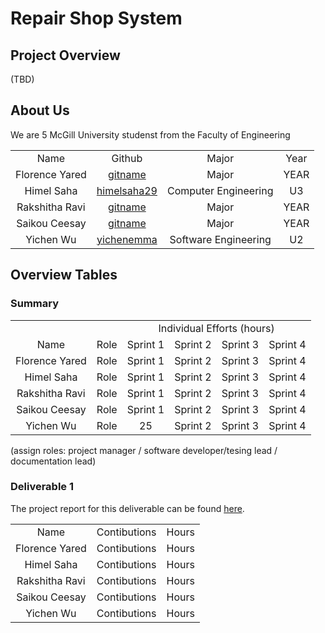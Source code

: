 # Repair Shop System

## Project Overview
(TBD)
## About Us
We are 5 McGill University studenst from the Faculty of Engineering
<table>
    <tr>
    <td align="center">Name</td>
    <td align="center">Github</td>
    <td align="center">Major</td>
    <td align="center">Year</td>
  </tr>
   </tr>
   <tr>
    <td align="center">Florence Yared</td>
     <td align="center"><a href='gitlink'>gitname</a></td>
    <td align="center">Major</td>
    <td align="center">YEAR</td>
  </tr>
  <tr>
    <td align="center">Himel Saha</td>
     <td align="center"><a href='https://github.com/himelsaha29'>himelsaha29</a></td>
    <td align="center">Computer Engineering</td>
    <td align="center">U3</td>
  </tr>
 <tr>
    <td align="center">Rakshitha Ravi</td>
     <td align="center"><a href='gitlink'>gitname</a></td>
    <td align="center">Major</td>
    <td align="center">YEAR</td>
  </tr>
  <tr>
    <td align="center">Saikou Ceesay</td>
    <td align="center"><a href='gitlink'>gitname</a></td>
    <td align="center">Major</td>
    <td align="center">YEAR</td>
  </tr>
  <tr>
    <td align="center">Yichen Wu</td>
    <td align="center"><a href='https://github.com/yichenemma'>yichenemma</a></td>
    <td align="center">Software Engineering</td>
    <td align="center">U2</td>
  </tr>
</table>

## Overview Tables

### Summary
<table>
  <tr>
    <td></td>
    <td></td>
    <td colspan="4" align="center">Individual Efforts (hours)</td>
  </tr>
    <tr>
    <td align="center">Name</td>
    <td align="center">Role</td>
    <td align="center">Sprint 1</td>
    <td align="center">Sprint 2</td>
    <td align="center">Sprint 3</td>
    <td align="center">Sprint 4</td>
  </tr>
   </tr>
   <tr>
    <td align="center">Florence Yared</td>
    <td align="center">Role</td>
    <td align="center">Sprint 1</td>
    <td align="center">Sprint 2</td>
    <td align="center">Sprint 3</td>
    <td align="center">Sprint 4</td>
  </tr>
  <tr>
    <td align="center">Himel Saha</td>
    <td align="center">Role</td>
    <td align="center">Sprint 1</td>
    <td align="center">Sprint 2</td>
    <td align="center">Sprint 3</td>
    <td align="center">Sprint 4</td>
  </tr>
 <tr>
    <td align="center">Rakshitha Ravi</td>
    <td align="center">Role</td>
    <td align="center">Sprint 1</td>
    <td align="center">Sprint 2</td>
    <td align="center">Sprint 3</td>
    <td align="center">Sprint 4</td>
  </tr>
  <tr>
    <td align="center">Saikou Ceesay</td>
    <td align="center">Role</td>
    <td align="center">Sprint 1</td>
    <td align="center">Sprint 2</td>
    <td align="center">Sprint 3</td>
    <td align="center">Sprint 4</td>
  </tr>
  <tr>
    <td align="center">Yichen Wu</td>
    <td align="center">Role</td>
    <td align="center">25</td>
    <td align="center">Sprint 2</td>
    <td align="center">Sprint 3</td>
    <td align="center">Sprint 4</td>
  </tr>
</table>

(assign roles: project manager / software developer/tesing lead / documentation lead)

### Deliverable 1
The project report for this deliverable can be found [here](https://github.com/McGill-ECSE321-Winter2021/project-group-05/wiki/Sprint-1-Project-Report). 
<table>
    <tr>
    <td align="center">Name</td>
    <td align="center">Contibutions</td>
    <td align="center">Hours</td>
  </tr>
   </tr>
   <tr>
    <td align="center">Florence Yared</td>
    <td align="center">Contibutions</td>
    <td align="center">Hours</td>
  </tr>
  <tr>
    <td align="center">Himel Saha</td>
    <td align="center">Contibutions</td>
    <td align="center">Hours</td>
  </tr>
 <tr>
    <td align="center">Rakshitha Ravi</td>
    <td align="center">Contibutions</td>
    <td align="center">Hours</td>
  </tr>
  <tr>
    <td align="center">Saikou Ceesay</td>
    <td align="center">Contibutions</td>
    <td align="center">Hours</td>
  </tr>
  <tr>
    <td align="center">Yichen Wu</td>
    <td align="center">Contibutions</td>
    <td align="center">Hours</td>
  </tr>
</table>


